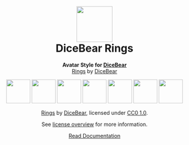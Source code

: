 <h1 align="center"><img src="https://www.dicebear.com/logo-readme.svg" width="96" /> <br />DiceBear Rings</h1>
<p align="center">
  <strong>Avatar Style for <a href="https://www.dicebear.com/">DiceBear</a></strong><br />
  <a href="https://www.dicebear.com">Rings</a> by <a href="https://www.dicebear.com">DiceBear</a>
</p>

<p align="center">
  <img src="https://api.dicebear.com/6.x/rings/svg?seed=Mimi" width="64" />
  <img src="https://api.dicebear.com/6.x/rings/svg?seed=Sasha" width="64" />
  <img src="https://api.dicebear.com/6.x/rings/svg?seed=Lilly" width="64" />
  <img src="https://api.dicebear.com/6.x/rings/svg?seed=Tigger" width="64" />
  <img src="https://api.dicebear.com/6.x/rings/svg?seed=Bella" width="64" />
  <img src="https://api.dicebear.com/6.x/rings/svg?seed=Zoe" width="64" />
  <img src="https://api.dicebear.com/6.x/rings/svg?seed=Kitty" width="64" />
</p>

<p align="center">
  <a href="https://www.dicebear.com">Rings</a> by
  <a href="https://www.dicebear.com">DiceBear</a>, licensed under
  <a href="https://creativecommons.org/publicdomain/zero/1.0/">CC0 1.0</a>.
</p>
<p align="center">
  See <a href="https://www.dicebear.com/licenses">license overview</a> for more information.
</p>

<p align="center">
  <a href="https://www.dicebear.com/styles/rings">
    Read Documentation
  </a>
</p>
